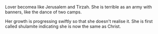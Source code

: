 Lover becomea like Jerusalem and Tirzah.
She is terrible as an army with banners,
like the dance of two camps.

Her growth is progressing swiftly so that she
doesn't realise it.
She is first called shulamite indicating she
is now the same as Christ.
